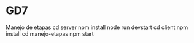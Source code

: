# GD7
Manejo de etapas
cd server
npm install
node run devstart
cd client
npm install
cd manejo-etapas
npm start
